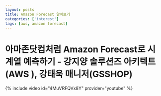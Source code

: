 ```yaml
---
layout: posts
title: Amazon Forecast 알아보기
categories: ['interest']
tags: [aws, amazon forecast]
---
```


아마존닷컴처럼 Amazon Forecast로 시계열 예측하기 - 강지양 솔루션즈 아키텍트(AWS ), 강태욱 매니저(GSSHOP)
=======================================

{% include video id="4MuVRFQVx8Y" provider="youtube" %}

